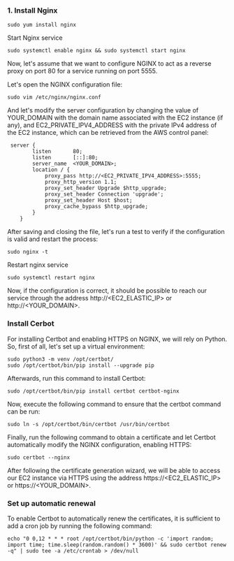 ### 1. Install Nginx

```
sudo yum install nginx
```
Start Nginx service
```
sudo systemctl enable nginx && sudo systemctl start nginx
```
Now, let's assume that we want to configure NGINX to act as a reverse proxy on port 80 for a service running on port 5555.

Let's open the NGINX configuration file:
```
sudo vim /etc/nginx/nginx.conf
```
And let's modify the server configuration by changing the value of YOUR_DOMAIN with the domain name associated with the EC2 instance (if any), 
and EC2_PRIVATE_IPV4_ADDRESS with the private IPv4 address of the EC2 instance, which can be retrieved from the AWS control panel:
```
 server {
        listen       80;
        listen       [::]:80;
        server_name  <YOUR_DOMAIN>;
        location / {
            proxy_pass http://<EC2_PRIVATE_IPV4_ADDRESS>:5555;
            proxy_http_version 1.1;
            proxy_set_header Upgrade $http_upgrade;
            proxy_set_header Connection 'upgrade';
            proxy_set_header Host $host;
            proxy_cache_bypass $http_upgrade;
        }
    }

```
After saving and closing the file, let's run a test to verify if the configuration is valid and restart the process:
```
sudo nginx -t
```
Restart nginx service
```
sudo systemctl restart nginx
```
Now, if the configuration is correct, it should be possible to reach our service through the address http://<EC2_ELASTIC_IP> or http://<YOUR_DOMAIN>.
### Install Cerbot
For installing Certbot and enabling HTTPS on NGINX, we will rely on Python. So, first of all, let's set up a virtual environment:
```
sudo python3 -m venv /opt/certbot/
sudo /opt/certbot/bin/pip install --upgrade pip
```
Afterwards, run this command to install Certbot:
```
sudo /opt/certbot/bin/pip install certbot certbot-nginx
```
Now, execute the following command to ensure that the certbot command can be run:
```
sudo ln -s /opt/certbot/bin/certbot /usr/bin/certbot
```
Finally, run the following command to obtain a certificate and let Certbot automatically modify the NGINX configuration, enabling HTTPS:
```
sudo certbot --nginx
```
After following the certificate generation wizard, we will be able to access our EC2 instance via HTTPS using the address https://<EC2_ELASTIC_IP> or https://<YOUR_DOMAIN>.
### Set up automatic renewal
To enable Certbot to automatically renew the certificates, it is sufficient to add a cron job by running the following command:
```
echo "0 0,12 * * * root /opt/certbot/bin/python -c 'import random; import time; time.sleep(random.random() * 3600)' && sudo certbot renew -q" | sudo tee -a /etc/crontab > /dev/null
```
